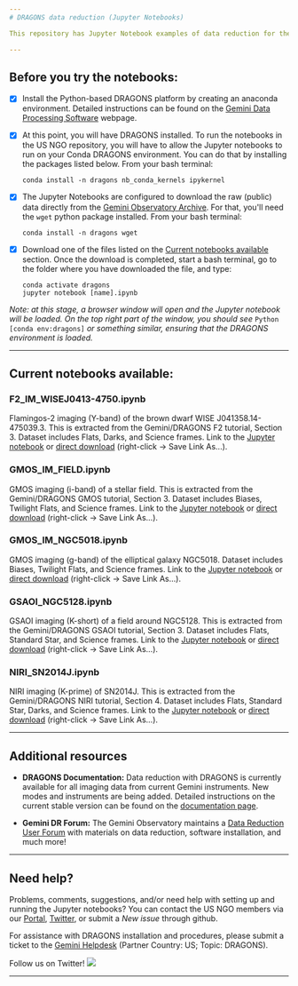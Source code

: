 ```yaml
---
# DRAGONS data reduction (Jupyter Notebooks)

This repository has Jupyter Notebook examples of data reduction for the Gemini Observatory instruments. They were written using the [DRAGONS' Application Program Interface (API)](https://gmosimg-drtutorial.readthedocs.io/en/v2.1.1/03_api_reduction.html) for Python.

---
```

## Before you try the notebooks:

- [x] Install the Python-based DRAGONS platform by creating an anaconda environment. Detailed instructions can be found on the [Gemini Data Processing Software](https://www.gemini.edu//observing/phase-iii/understanding-and-processing-data/Data-Processing-Software) webpage.

- [x] At this point, you will have DRAGONS installed. To run the notebooks in the US NGO repository, you will have to allow the Jupyter notebooks to run on your Conda DRAGONS environment. You can do that by installing the packages listed below. From your bash terminal:

   ```
   conda install -n dragons nb_conda_kernels ipykernel
   ```
   
- [x] The Jupyter Notebooks are configured to download the raw (public) data directly from the [Gemini Observatory Archive](https://archive.gemini.edu/searchform). For that, you'll need the `wget` python package installed. From your bash terminal:

   ```
   conda install -n dragons wget
   ```

- [x] Download one of the files listed on the [Current notebooks available](#current-notebooks-available) section. Once the download is completed, start a bash terminal, go to the folder where you have downloaded the file, and type:

   ```
   conda activate dragons
   jupyter notebook [name].ipynb
   ```
   
*Note: at this stage, a browser window will open and the Jupyter notebook will be loaded. On the top right part of the window, you should see* `Python [conda env:dragons]` *or something similar, ensuring that the DRAGONS environment is loaded.*

---
## Current notebooks available:

### F2_IM_WISEJ0413-4750.ipynb

Flamingos-2 imaging (Y-band) of the brown dwarf WISE J041358.14-475039.3. This is extracted from the Gemini/DRAGONS F2 tutorial, Section 3. Dataset includes Flats, Darks, and Science frames. Link to the [Jupyter notebook](F2_IM_WISEJ0413-4750.ipynb) or [direct download](https://raw.githubusercontent.com/usngo/DRAGONS/main/F2_IM_WISEJ0413-4750.ipynb) (right-click &#8594; Save Link As...).

### GMOS_IM_FIELD.ipynb

GMOS imaging (i-band) of a stellar field. This is extracted from the Gemini/DRAGONS GMOS tutorial, Section 3. Dataset includes Biases, Twilight Flats, and Science frames. Link to the [Jupyter notebook](GMOS_IM_FIELD.ipynb) or [direct download](https://raw.githubusercontent.com/usngo/DRAGONS/main/GMOS_IM_FIELD.ipynb) (right-click &#8594; Save Link As...).

### GMOS_IM_NGC5018.ipynb

GMOS imaging (g-band) of the elliptical galaxy NGC5018.  Dataset includes Biases, Twilight Flats, and Science frames. Link to the [Jupyter notebook](GMOS_IM_NGC5018.ipynb) or [direct download](https://raw.githubusercontent.com/usngo/DRAGONS/main/GMOS_IM_NGC5018.ipynb) (right-click &#8594; Save Link As...).

### GSAOI_NGC5128.ipynb

GSAOI imaging (K-short) of a field around NGC5128. This is extracted from the Gemini/DRAGONS GSAOI tutorial, Section 3. Dataset includes Flats, Standard Star, and Science frames. Link to the [Jupyter notebook](GSAOI_NGC5128.ipynb) or [direct download](https://raw.githubusercontent.com/usngo/DRAGONS/main/GSAOI_NGC5128.ipynb) (right-click &#8594; Save Link As...).

### NIRI_SN2014J.ipynb

NIRI imaging (K-prime) of SN2014J. This is extracted from the Gemini/DRAGONS NIRI tutorial, Section 4. Dataset includes Flats, Standard Star, Darks, and Science frames. Link to the [Jupyter notebook](NIRI_SN2014J.ipynb) or [direct download](https://raw.githubusercontent.com/usngo/DRAGONS/main/NIRI_SN2014J.ipynb) (right-click &#8594; Save Link As...).

---
## Additional resources

- **DRAGONS Documentation:** Data reduction with DRAGONS is currently available for all imaging data from current Gemini instruments. New modes and instruments are being added. Detailed instructions on the current stable version can be found on the [documentation page](https://dragons.readthedocs.io/en/stable/).

- **Gemini DR Forum:** The Gemini Observatory maintains a [Data Reduction User Forum](http://drforum.gemini.edu/) with materials on data reduction, software installation, and much more!

---
## Need help?

Problems, comments, suggestions, and/or need help with setting up and running the Jupyter notebooks? You can contact the US NGO members via our [Portal](http://ast.noao.edu/csdc/usngo), [Twitter](https://twitter.com/usngo), or submit a *New issue* through github.

For assistance with DRAGONS installation and procedures, please submit a ticket to the [Gemini Helpdesk](https://www.gemini.edu/observing/helpdesk/submit-general-helpdesk-request) (Partner Country: US; Topic: DRAGONS).

Follow us on Twitter! <a href="https://twitter.com/usngo" target="_blank"><img src="https://badgen.net/twitter/follow/usngo"></a>

---
